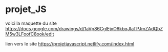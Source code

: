 # projet_JS
voici la maquette du site
https://docs.google.com/drawings/d/1aVp86CglEjvO6kbqJIaTPJmZAdQbZM5w3LFoofC8ook/edit

lien vers le site
https://projetjavascript.netlify.com/index.html
